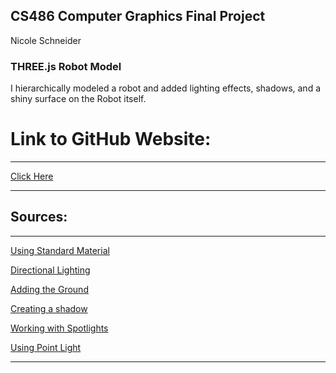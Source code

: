 ## CS486 Computer Graphics Final Project

Nicole Schneider

### THREE.js Robot Model

I hierarchically modeled a robot and added lighting effects, shadows, and a shiny surface on the Robot itself.

# Link to GitHub Website:
***
[Click Here](https://nicoleschneider.github.io/Graphics/)
***


## Sources:

***

[Using Standard Material](https://medium.com/@soffritti.pierfrancesco/glossy-spheres-in-three-js-bfd2785d4857)

[Directional Lighting](https://stackoverflow.com/questions/15478093/realistic-lighting-sunlight-with-three-js)

[Adding the Ground](https://stackoverflow.com/questions/29916886/three-js-add-plane-to-the-scene)

[Creating a shadow](https://threejs.org/docs/#api/en/lights/shadows/LightShadow)

[Working with Spotlights](https://css-tricks.com/creating-photorealistic-3d-graphics-web/)

[Using Point Light](http://jsfiddle.net/gero3/2tcPH/7/)

***
